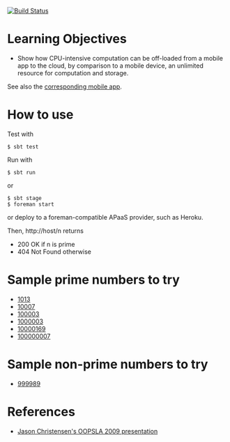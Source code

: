 [![Build Status](https://travis-ci.org/lucoodevcourse/primenumbers-spray-scala.svg?branch=master)](https://travis-ci.org/lucoodevcourse/primenumbers-spray-scala)

# Learning Objectives

- Show how CPU-intensive computation can be off-loaded from a mobile app to
  the cloud, by comparison to a mobile device, an unlimited resource for
  computation and storage.

See also the
[corresponding mobile app](https://github.com/lucoodevcourse/primenumbers-android-scala).

# How to use

Test with

    $ sbt test

Run with 

    $ sbt run
	
or

    $ sbt stage
	$ foreman start

or deploy to a foreman-compatible APaaS provider, such as Heroku.

Then, http://host/n returns

- 200 OK if n is prime
- 404 Not Found otherwise

# Sample prime numbers to try

- [1013](http://laufer-primechecker.herokuapp.com/1013)
- [10007](http://laufer-primechecker.herokuapp.com/10007)
- [100003](http://laufer-primechecker.herokuapp.com/100003)
- [1000003](http://laufer-primechecker.herokuapp.com/1000003)
- [10000169](http://laufer-primechecker.herokuapp.com/10000169)
- [100000007](http://laufer-primechecker.herokuapp.com/100000007)

# Sample non-prime numbers to try

- [999989](http://laufer-primechecker.herokuapp.com/999989)

# References

- [Jason Christensen's OOPSLA 2009 presentation](http://www.slideshare.net/jasonc411/oopsla-2009-combining-rest-and-cloud-a-practitioners-report)
